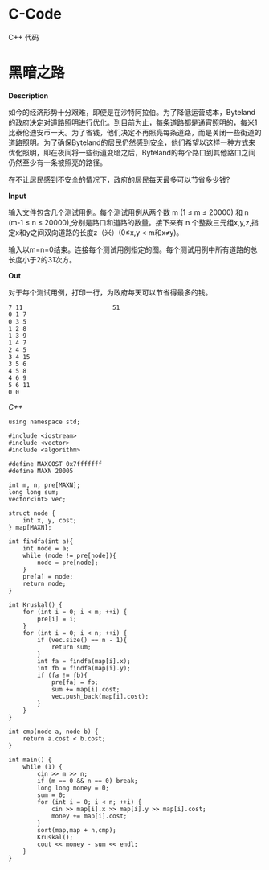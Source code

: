 # C-Code
C++ 代码

# **黑暗之路**

**Description**

如今的经济形势十分艰难，即便是在沙特阿拉伯。为了降低运营成本，Byteland的政府决定对道路照明进行优化。到目前为止，每条道路都是通宵照明的，每米1比泰伦迪安币一天。为了省钱，他们决定不再照亮每条道路，而是关闭一些街道的道路照明。为了确保Byteland的居民仍然感到安全，他们希望以这样一种方式来优化照明，即在夜间将一些街道变暗之后，Byteland的每个路口到其他路口之间仍然至少有一条被照亮的路径。

在不让居民感到不安全的情况下，政府的居民每天最多可以节省多少钱?

**Input**

输入文件包含几个测试用例。每个测试用例从两个数 m (1 ≤ m ≤ 20000) 和 n (m-1 ≤ n ≤ 20000),分别是路口和道路的数量。接下来有 n 个整数三元组x,y,z,指定x和y之间双向道路的长度z（米）(0≤x,y < m和x≠y)。

输入以m=n=0结束。连接每个测试用例指定的图。每个测试用例中所有道路的总长度小于2的31次方。

**Out**

对于每个测试用例，打印一行，为政府每天可以节省得最多的钱。

    7 11                         51
    0 1 7
    0 3 5
    1 2 8
    1 3 9
    1 4 7
    2 4 5
    3 4 15
    3 5 6
    4 5 8
    4 6 9
    5 6 11
    0 0
    
_C++_

    using namespace std;

    #include <iostream>
    #include <vector>
    #include <algorithm>

    #define MAXCOST 0x7fffffff
    #define MAXN 20005

    int m, n, pre[MAXN];
    long long sum;
    vector<int> vec;

    struct node {
        int x, y, cost;
    } map[MAXN];

    int findfa(int a){
        int node = a;
        while (node != pre[node]){
            node = pre[node];
        }
        pre[a] = node;
        return node;
    }

    int Kruskal() {
        for (int i = 0; i < m; ++i) {
            pre[i] = i;
        }
        for (int i = 0; i < n; ++i) {
            if (vec.size() == n - 1){
                return sum;
            }
            int fa = findfa(map[i].x);
            int fb = findfa(map[i].y);
            if (fa != fb){
                pre[fa] = fb;
                sum += map[i].cost;
                vec.push_back(map[i].cost);
            }
        }
    }

    int cmp(node a, node b) {
        return a.cost < b.cost;
    }

    int main() {
        while (1) {
            cin >> m >> n;
            if (m == 0 && n == 0) break;
            long long money = 0;
            sum = 0;
            for (int i = 0; i < n; ++i) {
                cin >> map[i].x >> map[i].y >> map[i].cost;
                money += map[i].cost;
            }
            sort(map,map + n,cmp);
            Kruskal();
            cout << money - sum << endl;
        }
    }
